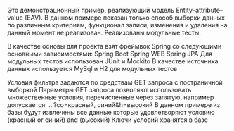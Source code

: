 Это демонстрационный пример, реализующий модель Entity–attribute–value (EAV).
В данном примере показан только способ выборки данных по различным критериям, функционал записи, изменения и удаления на данный момент
не реализован.
Реализованы модульные тесты.

В качестве основы для проекта взят фреймвок Spring со следующими основными зависимостями:
Spring Boot
Spring WEB
Spring JPA
Для модульных тестов использован JUnit и Mockito
В качестве источника данных используется MySql и H2 для модульных тестов

Условия фильтра задаются по средствам GET запроса с постраничной выборкой
Параметры GET запроса позволяют использовать множественные условия, перечисленные через запятую, например допускается: ...?co=красный, синий&h=высокий
В данном примере из базы будут извлечены все данные которые удовлетворяют условию (красный or синий) and (высокий)
Ключи условий хранятся в базе
